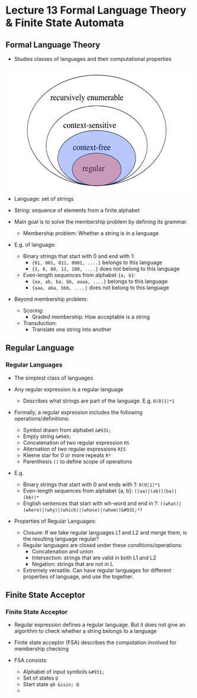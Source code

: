 # Lecture 13 Formal Language Theory & Finite State Automata

<h2 id="formal_language_theory">Formal Language Theory</h2>

* Studies classes of languages and their computational properties

<img src="001.png" alt="" width="600" height="330">

* Language: set of strings

* String: sequence of elements from a finite alphabet

* Main goal is to solve the membership problem by defining its grammar. 
    * Membership problem: Whether a string is in a language
    
* E.g. of language:
    * Binary strings that start with 0 and end with 1:
        * `{01, 001, 011, 0001, ....}` belongs to this language
        * `{1, 0, 00, 11, 100, ....}` does not belong to this language
    * Even-length sequences from alphabet `{a, b}`:
        * `{aa, ab, ba, bb, aaaa, ....}` belongs to this language
        * `{aaa, aba, bbb, ....}` does not belong to this language
    
* Beyond membership problem:
    * Scoring:
        * Graded membership: How acceptable is a string
    * Transduction:
        * Translate one string into another

<h2 id="regular_language"> Regular Language</h2>

### Regular Languages

* The simplest class of languages
* Any regular expression is a regular language
    * Describes what strings are part of the language. E.g. `0(0|1)*1`
    
* Formally, a regular expression includes the following operations/definitions:
    * Symbol drawn from alphabet `&#931;`
    * Empty string `&#949;`
    * Concatenation of two regular expression `RS`
    * Alternation of two regular expressions `RIS`
    * Kleene star for 0 or more repeats `R*`
    * Parenthesis `()` to define scope of operations
    
* E.g. 
    * Binary strings that start with 0 and ends with 1: `0(0|1)*1`
    * Even-length sequences from alphabet {a, b}: `((aa)|(ab)|(ba)|(bb))*`
    * English sentences that start with wh-word and end in ?: `((what)|(where)|(why)|(which)|(whose)|(whom))&#931;*?`
    
* Properties of Regular Languages:
    * Closure: If we take regular languages L1 and L2 and merge them, is the resulting language regular?
    * Regular languages are closed under these conditions/operations:
        * Concatenation and union
        * Intersection: strings that are valid in both L1 and L2
        * Negation: strings that are not in L
    * Extremely versatile. Can have regular languages for different properties of language, and use the together. 
    
<h2 id="finite_state_acceptor">Finite State Acceptor</h2>

### Finite State Acceptor

* Regular expression defines a regular language. But it does not give an algorithm to check whether a string belongs to a language

* Finite state acceptor (FSA) describes the computation involved for membership checking

* FSA consists:
    * Alphabet of input symbols `&#931;`
    * Set of states `Q`
    * Start state `q0 &isin; Q`
    * 